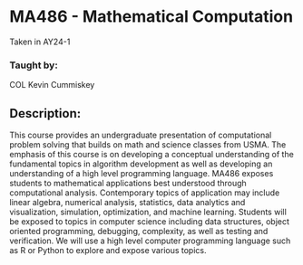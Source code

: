 # MA486 - Mathematical Computation
Taken in AY24-1

### Taught by:
COL Kevin Cummiskey

## Description:
This course provides an undergraduate presentation of computational problem solving that builds on math and science classes from USMA. The emphasis of this course is on developing a conceptual understanding of the fundamental topics in algorithm development as well as developing an understanding of a high level programming language. MA486 exposes students to mathematical applications best understood through computational analysis. Contemporary topics of application may include linear algebra, numerical analysis, statistics, data analytics and visualization, simulation, optimization, and machine learning. Students will be exposed to topics in computer science including data structures, object oriented programming, debugging, complexity, as well as testing and verification. We will use a high level computer programming language such as R or Python to explore and expose various topics.
